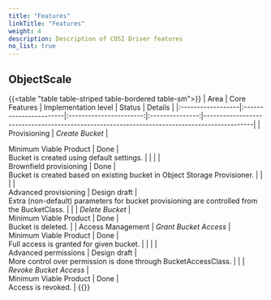 ```yaml
---
title: "Features"
linkTitle: "Features" 
weight: 4
description: Description of COSI Driver features 
no_list: true
---
```


## ObjectScale

{{<table "table table-striped table-bordered table-sm">}}
| Area              | Core Features          |  Implementation level   |     Status      | Details                                                                                     |
|:------------------|:-----------------------|:-----------------------:|:---------------:|---------------------------------------------------------------------------------------------|
| Provisioning      | _Create Bucket_        | <div style="text-align: left"> Minimum Viable Product  |      Done        | <div style="text-align: left"> Bucket is created using default settings.                                                   |
|                   |                        | <div style="text-align: left"> Brownfield provisioning |     Done         | <div style="text-align: left"> Bucket is created based on existing bucket in Object Storage Provisioner.                   |
|                   |                        |  <div style="text-align: left"> Advanced provisioning  |  Design draft    | <div style="text-align: left"> Extra (non-default) parameters for bucket provisioning are controlled from the BucketClass. |
|                   | _Delete Bucket_        | <div style="text-align: left"> Minimum Viable Product  |     Done         | <div style="text-align: left"> Bucket is deleted.                                                                                  |
| Access Management | _Grant Bucket Access_  | <div style="text-align: left"> Minimum Viable Product  |     Done         | <div style="text-align: left"> Full access is granted for given bucket.                                                    |
|                   |                        |  <div style="text-align: left"> Advanced permissions   |  Design draft    | <div style="text-align: left"> More control over permission is done through BucketAccessClass.                             |
|                   | _Revoke Bucket Access_ | <div style="text-align: left"> Minimum Viable Product  |     Done         | <div style="text-align: left"> Access is revoked.                                                                                  |
{{</table>}}
